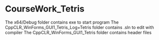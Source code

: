 # CourseWork_Tetris
The x64/Debug folder contains exe to start program
The CppCLR_WinForms_GUI1_Tetris_Log+Tetris folder contains .sln to edit with compiler
The CppCLR_WinForms_GUI1_Tetris folder contains header files
